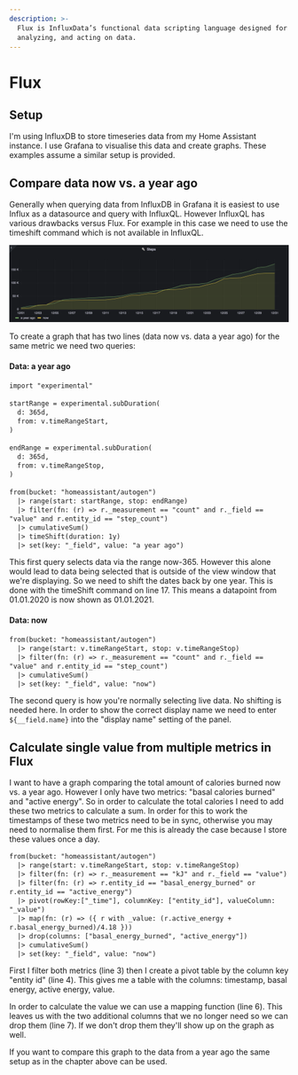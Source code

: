 ```yaml
---
description: >-
  Flux is InfluxData’s functional data scripting language designed for querying,
  analyzing, and acting on data.
---
```


# Flux

## Setup

I'm using InfluxDB to store timeseries data from my Home Assistant instance. I use Grafana to visualise this data and create graphs. These examples assume a similar setup is provided.

## Compare data now vs. a year ago

Generally when querying data from InfluxDB in Grafana it is easiest to use Influx as a datasource and query with InfluxQL. However InfluxQL has various drawbacks versus Flux. For example in this case we need to use the timeshift command which is not available in InfluxQL.

![A graph comparing the total amount of steps from now vs. a year ago](<../.gitbook/assets/Screenshot 2021-12-31 at 14.39.16.png>)

To create a graph that has two lines (data now vs. data a year ago) for the same metric we need two queries:

#### Data: a year ago

```
import "experimental"

startRange = experimental.subDuration(
  d: 365d,
  from: v.timeRangeStart,
)

endRange = experimental.subDuration(
  d: 365d,
  from: v.timeRangeStop,
)

from(bucket: "homeassistant/autogen")
  |> range(start: startRange, stop: endRange)
  |> filter(fn: (r) => r._measurement == "count" and r._field == "value" and r.entity_id == "step_count")
  |> cumulativeSum()
  |> timeShift(duration: 1y)
  |> set(key: "_field", value: "a year ago")
```

This first query selects data via the range now-365. However this alone would lead to data being selected that is outside of the view window that we're displaying. So we need to shift the dates back by one year. This is done with the timeShift command on line 17. This means a datapoint from 01.01.2020 is now shown as 01.01.2021.

#### Data: now

```
from(bucket: "homeassistant/autogen")
  |> range(start: v.timeRangeStart, stop: v.timeRangeStop)
  |> filter(fn: (r) => r._measurement == "count" and r._field == "value" and r.entity_id == "step_count")
  |> cumulativeSum()
  |> set(key: "_field", value: "now")
```

The second query is how you're normally selecting live data. No shifting is needed here. In order to show the correct display name we need to enter `${__field.name}` into the "display name" setting of the panel.

## Calculate single value from multiple metrics in Flux

I want to have a graph comparing the total amount of calories burned now vs. a year ago. However I only have two metrics: "basal calories burned" and "active energy". So in order to calculate the total calories I need to add these two metrics to calculate a sum. In order for this to work the timestamps of these two metrics need to be in sync, otherwise you may need to normalise them first. For me this is already the case because I store these values once a day.

```
from(bucket: "homeassistant/autogen")
  |> range(start: v.timeRangeStart, stop: v.timeRangeStop)
  |> filter(fn: (r) => r._measurement == "kJ" and r._field == "value")
  |> filter(fn: (r) => r.entity_id == "basal_energy_burned" or r.entity_id == "active_energy")
  |> pivot(rowKey:["_time"], columnKey: ["entity_id"], valueColumn: "_value")
  |> map(fn: (r) => ({ r with _value: (r.active_energy + r.basal_energy_burned)/4.18 }))
  |> drop(columns: ["basal_energy_burned", "active_energy"])
  |> cumulativeSum()
  |> set(key: "_field", value: "now")
```

First I filter both metrics (line 3) then I create a pivot table by the column key "entity id" (line 4). This gives me a table with the columns: timestamp, basal energy, active energy, value.&#x20;

In order to calculate the value we can use a mapping function (line 6). This leaves us with the two additional columns that we no longer need so we can drop them (line 7). If we don't drop them they'll show up on the graph as well.

If you want to compare this graph to the data from a year ago the same setup as in the chapter above can be used.

